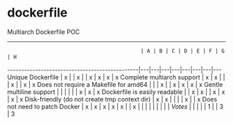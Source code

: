# dockerfile
Multiarch Dockerfile POC

---

                                               | A | B | C | D | E | F | G | H
-----------------------------------------------|---|---|---|---|---|---|---|---
Unique Dockerfile                              | x |   | x |   | x | x | x | x
Complete multiarch support                     | x | x |   |   | x |   | x | x
Does not require a Makefile for amd64          |   |   | x |   | x | x | x | x
Gentle multiline support                       |   |   |   |   |   | x | x | x
Dockerfile is easily readable                  |   | x | x |   | x | x | x | x
Disk-friendly (do not create tmp context dir)  | x | x |   |   |   | x |   | x
Does not need to patch Docker                  | x | x | x | x | x |   | x |
                                               |   |   |   |   |   |   |   |
*Votes*                                        |   |   |   |   | 1 |   | 3 | 3
